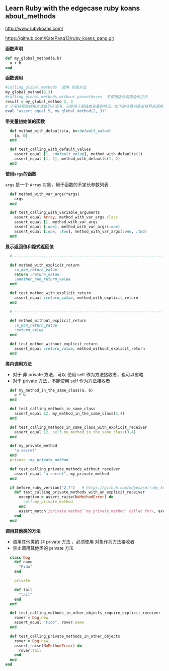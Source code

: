 ##  Learn Ruby with the edgecase ruby koans about_methods

http://www.rubykoans.com/

https://github.com/KatePang13/ruby_koans_pang.git

**函数声明**

```ruby
def my_global_method(a,b)
  a + b
end
```

**函数调用**

```ruby
#calling_global_methods  调用 全局方法
my_global_method(2,3)
#calling_global_methods_without_parentheses  不使用括号调用全局方法
result = my_global_method 2, 3
# 不带括号的调用方式会引入混淆，只能用于赋值给变量的情况，如下的场景只能带括号来调用
eval "assert_equal 5, my_global_method(2, 3)"
```

**带变量初始值的函数**

```ruby
  def method_with_defaults(a, b=:default_value)
    [a, b]
  end

  def test_calling_with_default_values
    assert_equal [1, :default_value], method_with_defaults(1)
    assert_equal [1, 2], method_with_defaults(1, 2)
  end
```

**使用`args`的函数**

`args` 是一个 `Array` 对象，用于函数的不定长参数列表

```ruby
  def method_with_var_args(*args)
    args
  end

  def test_calling_with_variable_arguments
    assert_equal Array, method_with_var_args.class
    assert_equal [], method_with_var_args
    assert_equal [:one], method_with_var_args(:one)
    assert_equal [:one, :two], method_with_var_args(:one, :two)
  end
```

**显示返回值和隐式返回值**

```ruby
  # ------------------------------------------------------------------

  def method_with_explicit_return
    :a_non_return_value
    return :return_value
    :another_non_return_value
  end

  def test_method_with_explicit_return
    assert_equal :return_value, method_with_explicit_return
  end

  # ------------------------------------------------------------------

  def method_without_explicit_return
    :a_non_return_value
    :return_value
  end

  def test_method_without_explicit_return
    assert_equal :return_value, method_without_explicit_return
  end
```

**类内调用方法**

- 对于 非 private 方法，可以 使用 self 作为方法接收者，也可以省略
- 对于 private 方法，不能使用 self 作为方法接收者

```ruby
  def my_method_in_the_same_class(a, b)
    a * b
  end

  def test_calling_methods_in_same_class
    assert_equal 12, my_method_in_the_same_class(3,4)
  end

  def test_calling_methods_in_same_class_with_explicit_receiver
    assert_equal 12, self.my_method_in_the_same_class(3,4)
  end
```

```ruby
  def my_private_method
    "a secret"
  end
  private :my_private_method

  def test_calling_private_methods_without_receiver
    assert_equal "a secret", my_private_method
  end

  if before_ruby_version("2.7")   # https://github.com/edgecase/ruby_koans/issues/12
    def test_calling_private_methods_with_an_explicit_receiver
      exception = assert_raise(NoMethodError) do
        self.my_private_method
      end
      assert_match /private method `my_private_method' called for/, exception.message
    end
  end
```

**调用其他类的方法**

- 调用其他类的 非 private 方法 ，必须使用 对象作为方法接收者
- 禁止调用其他类的 private 方法

```ruby
  class Dog
    def name
      "Fido"
    end

    private

    def tail
      "tail"
    end
  end

  def test_calling_methods_in_other_objects_require_explicit_receiver
    rover = Dog.new
    assert_equal "Fido", rover.name
  end

  def test_calling_private_methods_in_other_objects
    rover = Dog.new
    assert_raise(NoMethodError) do
      rover.tail
    end
  end
end
```

